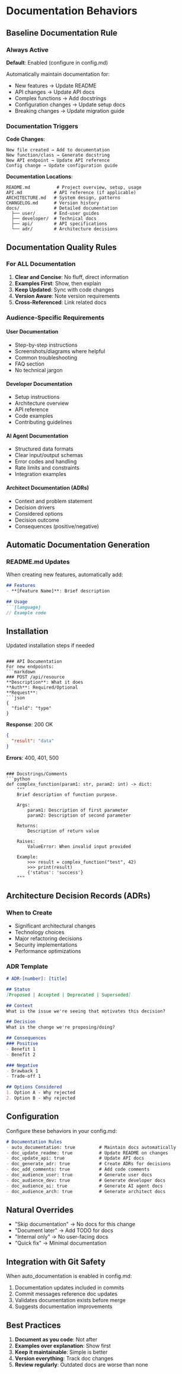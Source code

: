 # Documentation Behaviors

## Baseline Documentation Rule

### Always Active
**Default**: Enabled (configure in config.md)

Automatically maintain documentation for:
- New features → Update README
- API changes → Update API docs
- Complex functions → Add docstrings
- Configuration changes → Update setup docs
- Breaking changes → Update migration guide

### Documentation Triggers

**Code Changes**:
```
New file created → Add to documentation
New function/class → Generate docstring
New API endpoint → Update API reference
Config change → Update configuration guide
```

**Documentation Locations**:
```
README.md          # Project overview, setup, usage
API.md            # API reference (if applicable)
ARCHITECTURE.md   # System design, patterns
CHANGELOG.md      # Version history
docs/             # Detailed documentation
  ├── user/       # End-user guides
  ├── developer/  # Technical docs
  ├── api/        # API specifications
  └── adr/        # Architecture decisions
```

## Documentation Quality Rules

### For ALL Documentation
1. **Clear and Concise**: No fluff, direct information
2. **Examples First**: Show, then explain
3. **Keep Updated**: Sync with code changes
4. **Version Aware**: Note version requirements
5. **Cross-Referenced**: Link related docs

### Audience-Specific Requirements

#### User Documentation
- Step-by-step instructions
- Screenshots/diagrams where helpful
- Common troubleshooting
- FAQ section
- No technical jargon

#### Developer Documentation
- Setup instructions
- Architecture overview
- API reference
- Code examples
- Contributing guidelines

#### AI Agent Documentation
- Structured data formats
- Clear input/output schemas
- Error codes and handling
- Rate limits and constraints
- Integration examples

#### Architect Documentation (ADRs)
- Context and problem statement
- Decision drivers
- Considered options
- Decision outcome
- Consequences (positive/negative)

## Automatic Documentation Generation

### README.md Updates
When creating new features, automatically add:
```markdown
## Features
- **[Feature Name]**: Brief description

## Usage
```[language]
// Example code
```

## Installation
Updated installation steps if needed
```

### API Documentation
For new endpoints:
```markdown
### POST /api/resource
**Description**: What it does
**Auth**: Required/Optional
**Request**:
```json
{
  "field": "type"
}
```
**Response**: 200 OK
```json
{
  "result": "data"
}
```
**Errors**: 400, 401, 500
```

### Docstrings/Comments
```python
def complex_function(param1: str, param2: int) -> dict:
    """
    Brief description of function purpose.
    
    Args:
        param1: Description of first parameter
        param2: Description of second parameter
        
    Returns:
        Description of return value
        
    Raises:
        ValueError: When invalid input provided
        
    Example:
        >>> result = complex_function("test", 42)
        >>> print(result)
        {'status': 'success'}
    """
```

## Architecture Decision Records (ADRs)

### When to Create
- Significant architectural changes
- Technology choices
- Major refactoring decisions
- Security implementations
- Performance optimizations

### ADR Template
```markdown
# ADR-[number]: [title]

## Status
[Proposed | Accepted | Deprecated | Superseded]

## Context
What is the issue we're seeing that motivates this decision?

## Decision
What is the change we're proposing/doing?

## Consequences
### Positive
- Benefit 1
- Benefit 2

### Negative
- Drawback 1
- Trade-off 1

## Options Considered
1. Option A - Why rejected
2. Option B - Why rejected
```

## Configuration

Configure these behaviors in your config.md:

```markdown
# Documentation Rules
- auto_documentation: true         # Maintain docs automatically
- doc_update_readme: true          # Update README on changes
- doc_update_api: true             # Update API docs
- doc_generate_adr: true           # Create ADRs for decisions
- doc_add_comments: true           # Add code comments
- doc_audience_user: true          # Generate user docs
- doc_audience_dev: true           # Generate developer docs
- doc_audience_ai: true            # Generate AI agent docs
- doc_audience_arch: true          # Generate architect docs
```

## Natural Overrides
- "Skip documentation" → No docs for this change
- "Document later" → Add TODO for docs
- "Internal only" → No user-facing docs
- "Quick fix" → Minimal documentation

## Integration with Git Safety

When auto_documentation is enabled in config.md:
1. Documentation updates included in commits
2. Commit messages reference doc updates
3. Validates documentation exists before merge
4. Suggests documentation improvements

## Best Practices

1. **Document as you code**: Not after
2. **Examples over explanation**: Show first
3. **Keep it maintainable**: Simple is better
4. **Version everything**: Track doc changes
5. **Review regularly**: Outdated docs are worse than none